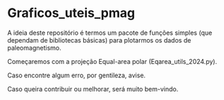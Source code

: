 # Graficos_uteis_pmag

A ideia deste repositório é termos um pacote de funções simples (que dependam de bibliotecas básicas) para plotarmos os dados de paleomagnetismo.

Começaremos com a projeção Equal-area polar (Eqarea_utils_2024.py).

Caso encontre algum erro, por gentileza, avise.

Caso queira contribuir ou melhorar, será muito bem-vindo.
